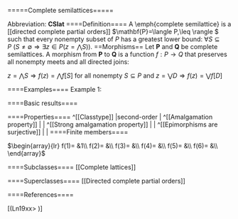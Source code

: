 =====Complete semilattices=====

Abbreviation: **CSlat**
====Definition====
A \emph{complete semilattice} is a [[directed complete partial orders]] $\mathbf{P}=\langle P,\leq \rangle $
such that every nonempty subset of $P$ has a greatest lower bound: 
$\forall S\subseteq P\ (S\ne\emptyset\Longrightarrow \exists z\in P(z=\bigwedge S))$.
==Morphisms==
Let $\mathbf{P}$ and $\mathbf{Q}$ be complete semilattices. A morphism from $\mathbf{P}$ to 
$\mathbf{Q}$ is a function $f:P\rightarrow Q$ that preserves all nonempty meets and all directed joins: 

$z=\bigwedge S\Longrightarrow f(z)=\bigwedge f[S]$ for all nonempty $S\subseteq P$ and 
$z=\bigvee D\Longrightarrow f(z)= \bigvee f[D]$

====Examples====
Example 1: 

====Basic results====

====Properties====
^[[Classtype]]  |second-order |
^[[Amalgamation property]]  | |
^[[Strong amalgamation property]]  | |
^[[Epimorphisms are surjective]]  | |
====Finite members====

$\begin{array}{lr}
f(1)= &1\\
f(2)= &\\
f(3)= &\\
f(4)= &\\
f(5)= &\\
f(6)= &\\
\end{array}$

====Subclasses====
[[Complete lattices]] 

====Superclasses====
[[Directed complete partial orders]] 


====References====

[(Ln19xx>
)]